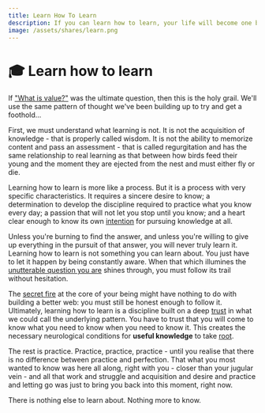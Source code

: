 ```yaml
---
title: Learn How To Learn
description: If you can learn how to learn, your life will become one beautifully meaningful lesson after another. This is the holy grail.
image: /assets/shares/learn.png
---
```


# 🎓 Learn how to learn

If ["What is value?"](../../module-1/value/) was the ultimate question, then this is the holy grail. We'll use the same pattern of thought we've been building up to try and get a foothold... 

First, we must understand what learning is not. It is not the acquisition of knowledge - that is properly called wisdom. It is not the ability to memorize content and pass an assessment - that is called regurgitation and has the same relationship to real learning as that between how birds feed their young and the moment they are ejected from the nest and must either fly or die.

Learning how to learn is more like a process. But it is a process with very specific characteristics. It requires a sincere desire to know; a determination to develop the discipline required to practice what you know every day; a passion that will not let you stop until you know; and a heart clear enough to know its own [intention](../../module-3/intention/) for pursuing knowledge at all.

Unless you're burning to find the answer, and unless you're willing to give up everything in the pursuit of that answer, you will never truly learn it. Learning how to learn is not something you can learn about. You just have to let it happen by being constantly aware. When that which illumines the [unutterable question you are](../../module-0/play-of-pattern/#the-honest-question) shines through, you must follow its trail without hesitation.

The <a href="https://www.youtube.com/watch?v=3HYlbg6RKMA&t=73s" target="_blank">secret fire</a> at the core of your being might have nothing to do with building a better web: you must still be honest enough to follow it. Ultimately, learning how to learn is a discipline built on a deep [trust](../../module-0/trust/) in what we could call the underlying pattern. You have to trust that you will come to know what you need to know when you need to know it. This creates the necessary neurological conditions for **useful knowledge** to take [root](../../module-1/meaning/#further-references). 

The rest is practice. Practice, practice, practice - until you realise that there is no difference between practice and perfection. That what you most wanted to know was here all along, right with you - closer than your jugular vein - and all that work and struggle and acquisition and desire and practice and letting go was just to bring you back into this moment, right now. 

There is nothing else to learn about. Nothing more to know.